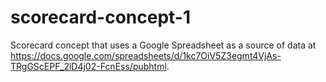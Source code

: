 scorecard-concept-1
==============

Scorecard concept that uses a Google Spreadsheet as a source of data at https://docs.google.com/spreadsheets/d/1kc7OiV5Z3egmt4VjAs-TRgGScEPF_2lD4j02-FcnEss/pubhtml.


